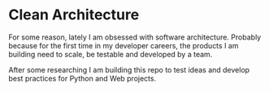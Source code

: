# Clean Architecture

For some reason, lately I am obsessed with software architecture. Probably because for the first time in my developer careers, the products I am building need to scale, be testable and developed by a team.

After some researching I am building this repo to test ideas and develop best practices for Python and Web projects.
